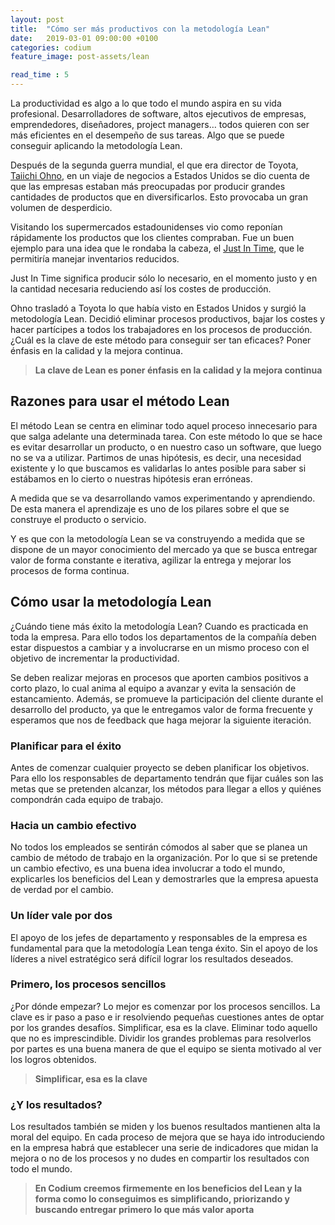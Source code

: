 ```yaml
---
layout: post
title:  "Cómo ser más productivos con la metodología Lean"
date:   2019-03-01 09:00:00 +0100
categories: codium
feature_image: post-assets/lean

read_time : 5
---
```

La productividad es algo a lo que todo el mundo aspira en su vida profesional. Desarrolladores de software, altos ejecutivos de empresas, emprendedores, diseñadores, project managers… todos quieren con ser más eficientes en el desempeño de sus tareas. Algo que se puede conseguir aplicando la metodología Lean.

Después de la segunda guerra mundial, el que era director de Toyota, [Taiichi Ohno](https://es.wikipedia.org/wiki/Taiichi_Ohno), en un viaje de negocios a Estados Unidos se dio cuenta de que las empresas estaban más preocupadas por producir grandes cantidades de productos que en diversificarlos. Esto provocaba un gran volumen de desperdicio.

Visitando los supermercados estadounidenses vio como reponían rápidamente los productos que los clientes compraban. Fue un buen ejemplo para una idea que le rondaba la cabeza, el [Just In Time](https://es.wikipedia.org/wiki/M%C3%A9todo_justo_a_tiempo), que le permitiría manejar inventarios reducidos.

Just In Time significa producir sólo lo necesario, en el momento justo y en la cantidad necesaria reduciendo así los costes de producción.

Ohno trasladó a Toyota lo que había visto en Estados Unidos y surgió la metodología Lean. Decidió eliminar procesos productivos, bajar los costes y hacer partícipes a todos los trabajadores en los procesos de producción. ¿Cuál es la clave de este método para conseguir ser tan eficaces? Poner énfasis en la calidad y la mejora continua.

> **La clave de Lean es poner énfasis en la calidad y la mejora continua**

## Razones para usar el método Lean

El método Lean se centra en eliminar todo aquel proceso innecesario para que salga adelante una determinada tarea. Con este método lo que se hace es evitar desarrollar un producto, o en nuestro caso un software, que luego no se va a utilizar. Partimos de unas hipótesis, es decir, una necesidad existente y lo que buscamos es validarlas lo antes posible para saber si estábamos en lo cierto o nuestras hipótesis eran erróneas.

A medida que se va desarrollando vamos experimentando y aprendiendo. De esta manera el aprendizaje es uno de los pilares sobre el que se construye el producto o servicio. 

Y es que con la metodología Lean se va construyendo a medida que se dispone de un mayor conocimiento del mercado ya que se busca entregar valor de forma constante e iterativa, agilizar la entrega y mejorar los procesos de forma continua.

## Cómo usar la metodología Lean

¿Cuándo tiene más éxito la metodología Lean? Cuando es practicada en toda la empresa. Para ello todos los departamentos de la compañía deben estar dispuestos a cambiar y a involucrarse en un mismo proceso con el objetivo de incrementar la productividad.

Se deben realizar mejoras en procesos que aporten cambios positivos a corto plazo, lo cual anima al equipo a avanzar y evita la sensación de estancamiento. Además, se promueve la participación del cliente durante el desarrollo del producto, ya que le entregamos valor de forma frecuente y esperamos que nos de feedback que haga mejorar la siguiente iteración.

### Planificar para el éxito
Antes de comenzar cualquier proyecto se deben planificar los objetivos. Para ello los responsables de departamento tendrán que fijar cuáles son las metas que se pretenden alcanzar, los métodos para llegar a ellos y quiénes compondrán cada equipo de trabajo.

### Hacia un cambio efectivo
No todos los empleados se sentirán cómodos al saber que se planea un cambio de método de trabajo en la organización. Por lo que si se pretende un cambio efectivo, es una buena idea involucrar a todo el mundo, explicarles los beneficios del Lean y demostrarles que la empresa apuesta de verdad por el cambio.

### Un líder vale por dos
El apoyo de los jefes de departamento y responsables de la empresa es fundamental para que la metodología Lean tenga éxito. Sin el apoyo de los líderes a nivel estratégico será difícil lograr los resultados deseados.

### Primero, los procesos 	sencillos
¿Por dónde empezar? Lo mejor es comenzar por los procesos sencillos. La clave es ir paso a paso e ir resolviendo pequeñas cuestiones antes de optar por los grandes desafíos. Simplificar, esa es la clave. Eliminar todo aquello que no es imprescindible. Dividir los grandes problemas para resolverlos por partes es una buena manera de que el equipo se sienta motivado al ver los logros obtenidos.

> **Simplificar, esa es la clave**

### ¿Y los resultados? 	
Los resultados también se miden y los buenos resultados mantienen alta la moral del equipo. En cada proceso de mejora que se haya ido introduciendo en la empresa habrá que establecer una serie de indicadores que midan la mejora o no de los procesos y no dudes en compartir los resultados con todo el mundo.

> **En Codium creemos firmemente en los beneficios del Lean y la forma como lo conseguimos es simplificando, priorizando y buscando entregar primero lo que más valor aporta**
